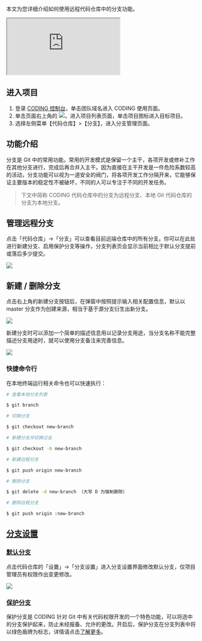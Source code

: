 本文为您详细介绍如何使用远程代码仓库中的分支功能。

<div class="doc-video-mod"><iframe src="https://cloud.tencent.com/edu/learning/quick-play/2507-42344?source=gw.doc.media&withPoster=1&notip=1"></iframe></div>

## 进入项目

1. 登录 [CODING 控制台](https://console.cloud.tencent.com/coding)，单击团队域名进入 CODING 使用页面。
2. 单击页面右上角的 <img src ="https://main.qcloudimg.com/raw/d94a8e60dd3a41d0af07d72ae0e9d70e.png" style ="margin:0">，进入项目列表页面，单击项目图标进入目标项目。
3. 选择左侧菜单【代码仓库】>【分支】，进入分支管理页面。

## 功能介绍

分支是 Git 中的常用功能。常用的开发模式是保留一个主干，各项开发或修补工作在其他分支进行，完成后再合并入主干。因为直接在主干开发是一件危险系数较高的活动，分支功能可以视为一道安全的阀门，将各项开发工作分隔开来，它能够保证主要版本的稳定性不被破坏，不同的人可以专注于不同的开发任务。

> 下文中简称 CODING 代码仓库中的分支为远程分支、本地 Git 代码仓库的分支为本地分支。

## 管理远程分支

点击「代码仓库」->「分支」可以查看目前远端仓库中的所有分支。你可以在此处进行新建分支、启用保护分支等操作，分支列表页会显示当前相比于默认分支提前或落后多少提交。

![](https://help-assets.codehub.cn/enterprise/20210521111003.png)

## 新建 / 删除分支

点击右上角的新建分支按钮后，在弹窗中按照提示输入相关配置信息，默认以 master 分支作为创建来源，相当于基于源分支衍生出新分支。

![](https://help-assets.codehub.cn/enterprise/20210115153236.png)

新建分支时可以添加一个简单的描述信息用以记录分支用途，当分支名称不能完整描述分支用途时，就可以使用分支备注来完善信息。

![](https://help-assets.codehub.cn/enterprise/20210115154253.png)

### 快捷命令行

在本地终端运行相关命令也可以快速执行：

```bash
# 查看本地分支列表

$ git branch

# 切换分支

$ git checkout new-branch

# 新建分支并切换过去

$ git checkout -b new-branch

# 新建远程分支

$ git push origin new-branch

# 删除分支

$ git delete -d new-branch （大写 D 为强制删除）

# 删除远程分支

$ git push origin :new-branch
```

## [分支设置](#branch-settings)

### [默认分支](#default)

点击代码仓库的「设置」->「分支设置」进入分支设置界面修改默认分支，仅项目管理员有权限作出变更修改。

![](https://help-assets.codehub.cn/enterprise/20200722171005.png)

### [保护分支](#protected-branch)

保护分支是 CODING 针对 Git 中有关代码权限开发的一个特色功能，可以将选中的分支保护起来，防止未经报备、允许的更改。开启后，保护分支在分支列表中将以绿色盾牌为标志，详情请点击[了解更多](/docs/repo/branch/protected.html)。

